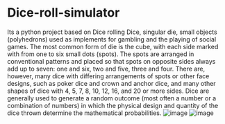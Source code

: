 # Dice-roll-simulator
Its a python project based on Dice rolling 
Dice, singular die, small objects (polyhedrons) used as implements for gambling and the playing of
social games. The most common form of die is the cube, with each side marked with from one to six
small dots (spots). The spots are arranged in conventional patterns and placed so that spots on
opposite sides always add up to seven: one and six, two and five, three and four. There are,
however, many dice with differing arrangements of spots or other face designs, such as poker
dice and crown and anchor dice, and many other shapes of dice with 4, 5, 7, 8, 10, 12, 16, and 20 or
more sides. Dice are generally used to generate a random outcome (most often a number or a
combination of numbers) in which the physical design and quantity of the dice thrown determine the
mathematical probabilities.
![image](https://user-images.githubusercontent.com/93962702/177325880-358f4da0-9585-4b29-beaa-36e96210de18.png)
![image](https://user-images.githubusercontent.com/93962702/177326265-b15d558c-b29f-4103-b00b-88e3403ce3af.png)
